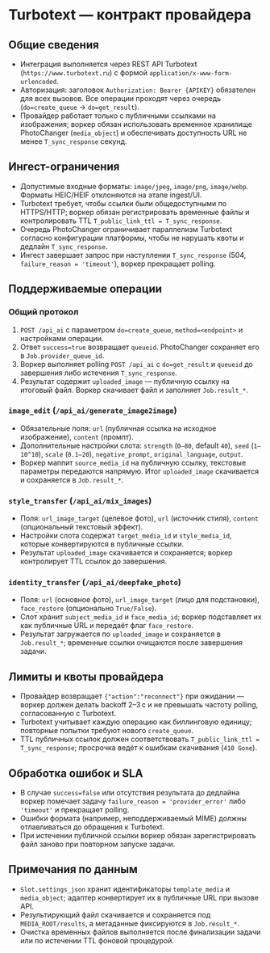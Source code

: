 # Turbotext — контракт провайдера

## Общие сведения
- Интеграция выполняется через REST API Turbotext (`https://www.turbotext.ru`) с формой `application/x-www-form-urlencoded`.
- Авторизация: заголовок `Authorization: Bearer {APIKEY}` обязателен для всех вызовов. Все операции проходят через очередь (`do=create_queue` → `do=get_result`).
- Провайдер работает только с публичными ссылками на изображения; воркер обязан использовать временное хранилище PhotoChanger (`media_object`) и обеспечивать доступность URL не менее `T_sync_response` секунд.

## Ингест-ограничения
- Допустимые входные форматы: `image/jpeg`, `image/png`, `image/webp`. Форматы HEIC/HEIF отклоняются на этапе ingest/UI.
- Turbotext требует, чтобы ссылки были общедоступными по HTTPS/HTTP; воркер обязан регистрировать временные файлы и контролировать TTL `T_public_link_ttl = T_sync_response`.
- Очередь PhotoChanger ограничивает параллелизм Turbotext согласно конфигурации платформы, чтобы не нарушать квоты и дедлайн `T_sync_response`.
- Ингест завершает запрос при наступлении `T_sync_response` (504, `failure_reason = 'timeout'`), воркер прекращает polling.

## Поддерживаемые операции
### Общий протокол
1. `POST /api_ai` с параметром `do=create_queue`, `method=<endpoint>` и настройками операции.
2. Ответ `success=true` возвращает `queueid`. PhotoChanger сохраняет его в `Job.provider_queue_id`.
3. Воркер выполняет polling `POST /api_ai` с `do=get_result` и `queueid` до завершения либо истечения `T_sync_response`.
4. Результат содержит `uploaded_image` — публичную ссылку на итоговый файл. Воркер скачивает файл и заполняет `Job.result_*`.

### `image_edit` (`/api_ai/generate_image2image`)
- Обязательные поля: `url` (публичная ссылка на исходное изображение), `content` (промпт).
- Дополнительные настройки слота: `strength` (`0–80`, default `40`), `seed` (`1–10^10`), `scale` (`0.1–20`), `negative_prompt`, `original_language`, `output`.
- Воркер маппит `source_media_id` на публичную ссылку, текстовые параметры передаются напрямую. Итог `uploaded_image` скачивается и сохраняется в `Job.result_*`.

### `style_transfer` (`/api_ai/mix_images`)
- Поля: `url_image_target` (целевое фото), `url` (источник стиля), `content` (опциональный текстовый эффект).
- Настройки слота содержат `target_media_id` и `style_media_id`, которые конвертируются в публичные ссылки.
- Результат `uploaded_image` скачивается и сохраняется; воркер контролирует TTL ссылок до завершения.

### `identity_transfer` (`/api_ai/deepfake_photo`)
- Поля: `url` (основное фото), `url_image_target` (лицо для подстановки), `face_restore` (опционально `True/False`).
- Слот хранит `subject_media_id` и `face_media_id`; воркер подставляет их как публичные URL и передаёт флаг `face_restore`.
- Результат загружается по `uploaded_image` и сохраняется в `Job.result_*`; временные ссылки очищаются после завершения задачи.

## Лимиты и квоты провайдера
- Провайдер возвращает `{"action":"reconnect"}` при ожидании — воркер должен делать backoff 2–3 с и не превышать частоту polling, согласованную с Turbotext.
- Turbotext учитывает каждую операцию как биллинговую единицу; повторные попытки требуют нового `create_queue`.
- TTL публичных ссылок должен соответствовать `T_public_link_ttl = T_sync_response`; просрочка ведёт к ошибкам скачивания (`410 Gone`).

## Обработка ошибок и SLA
- В случае `success=false` или отсутствия результата до дедлайна воркер помечает задачу `failure_reason = 'provider_error'` либо `'timeout'` и прекращает polling.
- Ошибки формата (например, неподдерживаемый MIME) должны отлавливаться до обращения к Turbotext.
- При истечении публичной ссылки воркер обязан зарегистрировать файл заново при повторном запуске задачи.

## Примечания по данным
- `Slot.settings_json` хранит идентификаторы `template_media` и `media_object`; адаптер конвертирует их в публичные URL при вызове API.
- Результирующий файл скачивается и сохраняется под `MEDIA_ROOT/results`, а метаданные фиксируются в `Job.result_*`.
- Очистка временных файлов выполняется после финализации задачи или по истечении TTL фоновой процедурой.
